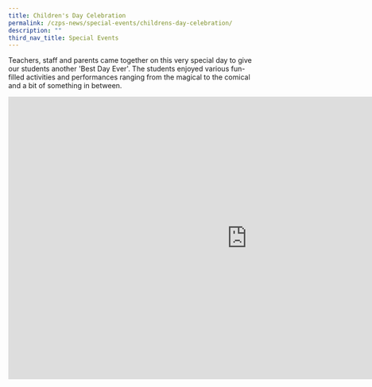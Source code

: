 ```yaml
---
title: Children's Day Celebration
permalink: /czps-news/special-events/childrens-day-celebration/
description: ""
third_nav_title: Special Events
---
```

<p>Teachers, staff and parents came together on this very special day to give our students another 'Best Day Ever'. The students enjoyed various fun-filled activities and performances ranging from the magical to the comical and a bit of something in between.</p>
<iframe src="https://docs.google.com/presentation/d/e/2PACX-1vStMNQMnTsijW7wgIiPlXR8QqRiWpLAVyRv3CZqu7RtTbk2W8I1QcTF3V09hmcKeWvpmGIT06qoLhEI/embed?start=false&loop=false&delayms=10000" frameborder="0" width="960" height="569" allowfullscreen="true"></iframe>